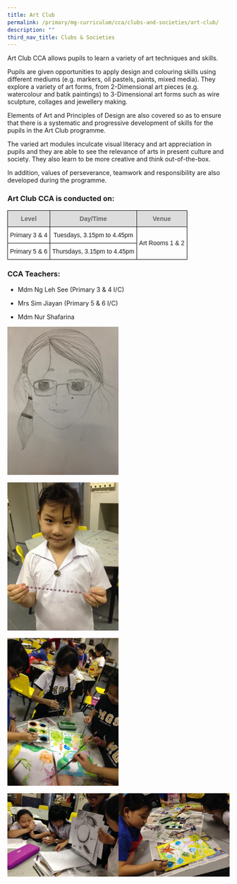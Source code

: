 ```yaml
---
title: Art Club
permalink: /primary/mg-curriculum/cca/clubs-and-societies/art-club/
description: ""
third_nav_title: Clubs & Societies
---
```


Art Club CCA allows pupils to learn a variety of art techniques and skills.

  

Pupils are given opportunities to apply design and colouring skills using different mediums (e.g. markers, oil pastels, paints, mixed media). They explore a variety of art forms, from 2-Dimensional art pieces (e.g. watercolour and batik paintings) to 3-Dimensional art forms such as wire sculpture, collages and jewellery making.

  

Elements of Art and Principles of Design are also covered so as to ensure that there is a systematic and progressive development of skills for the pupils in the Art Club programme.

  

The varied art modules inculcate visual literacy and art appreciation in pupils and they are able to see the relevance of arts in present culture and society. They also learn to be more creative and think out-of-the-box.

  

In addition, values of perseverance, teamwork and responsibility are also developed during the programme.

### Art Club CCA is conducted on:

<style type="text/css">
.tg  {border-collapse:collapse;border-spacing:0;}
.tg td{border-color:black;border-style:solid;border-width:1px;font-family:Arial, sans-serif;font-size:14px;
  overflow:hidden;padding:10px 5px;word-break:normal;}
.tg th{border-color:black;border-style:solid;border-width:1px;font-family:Arial, sans-serif;font-size:14px;
  font-weight:normal;overflow:hidden;padding:10px 5px;word-break:normal;}
.tg .tg-feqv{background-color:#DDD;color:#666;font-weight:bold;text-align:center;vertical-align:middle}
.tg .tg-nrix{text-align:center;vertical-align:middle}
</style>
<table class="tg">
<thead>
  <tr>
    <th class="tg-feqv"><span style="color:#666;background-color:#DDD">Level</span></th>
    <th class="tg-feqv"><span style="color:#666;background-color:#DDD">Day/Time</span></th>
    <th class="tg-feqv"><span style="color:#666;background-color:#DDD">Venue</span></th>
  </tr>
</thead>
<tbody>
  <tr>
    <td class="tg-nrix">Primary 3 &amp; 4</td>
    <td class="tg-nrix">Tuesdays, 3.15pm to 4.45pm</td>
    <td class="tg-nrix" rowspan="2">Art Rooms 1 &amp; 2</td>
  </tr>
  <tr>
    <td class="tg-nrix">Primary 5 &amp; 6<br></td>
    <td class="tg-nrix">Thursdays, 3.15pm to 4.45pm<br></td>
  </tr>
</tbody>
</table>

### CCA Teachers: 

*   Mdm Ng Leh See (Primary 3 & 4 I/C)  
    
*   Mrs Sim Jiayan (Primary 5 & 6 I/C)  
    
*   Mdm Nur Shafarina



<img src="/images/image00.jpg" 
     style="width:50%">
		 
<img src="/images/image01.jpg" 
     style="width:50%">
		 
<img src="/images/image02.jpg" 
     style="width:50%">
		 
<img src="/images/image04.jpg" 
     style="width:50%" align="left">
		 
<img src="/images/image03.jpg" 
     style="width:50%" align="right">
		 
